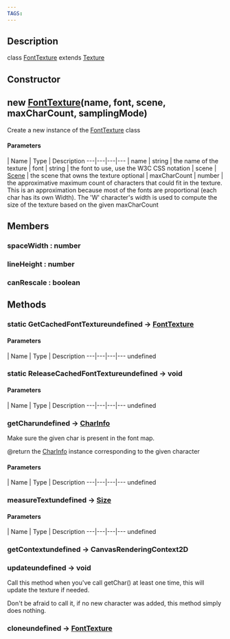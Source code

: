 ```yaml
---
TAGS:
---
```

## Description

class [FontTexture](/classes/2.4/FontTexture) extends [Texture](/classes/2.4/Texture)



## Constructor

## new [FontTexture](/classes/2.4/FontTexture)(name, font, scene, maxCharCount, samplingMode)

Create a new instance of the [FontTexture](/classes/2.4/FontTexture) class

#### Parameters
 | Name | Type | Description
---|---|---|---
 | name | string |  the name of the texture
 | font | string |  the font to use, use the W3C CSS notation
 | scene | [Scene](/classes/2.4/Scene) |  the scene that owns the texture
optional | maxCharCount | number |  the approximative maximum count of characters that could fit in the texture. This is an approximation because most of the fonts are proportional (each char has its own Width). The 'W' character's width is used to compute the size of the texture based on the given maxCharCount
## Members

### spaceWidth : number



### lineHeight : number



### canRescale : boolean



## Methods

### static GetCachedFontTextureundefined &rarr; [FontTexture](/classes/2.4/FontTexture)



#### Parameters
 | Name | Type | Description
---|---|---|---
undefined
### static ReleaseCachedFontTextureundefined &rarr; void



#### Parameters
 | Name | Type | Description
---|---|---|---
undefined
### getCharundefined &rarr; [CharInfo](/classes/2.4/CharInfo)

Make sure the given char is present in the font map.

@return the [CharInfo](/classes/2.4/CharInfo) instance corresponding to the given character

#### Parameters
 | Name | Type | Description
---|---|---|---
undefined
### measureTextundefined &rarr; [Size](/classes/2.4/Size)



#### Parameters
 | Name | Type | Description
---|---|---|---
undefined
### getContextundefined &rarr; CanvasRenderingContext2D


### updateundefined &rarr; void

Call this method when you've call getChar() at least one time, this will update the texture if needed.

Don't be afraid to call it, if no new character was added, this method simply does nothing.
### cloneundefined &rarr; [FontTexture](/classes/2.4/FontTexture)


